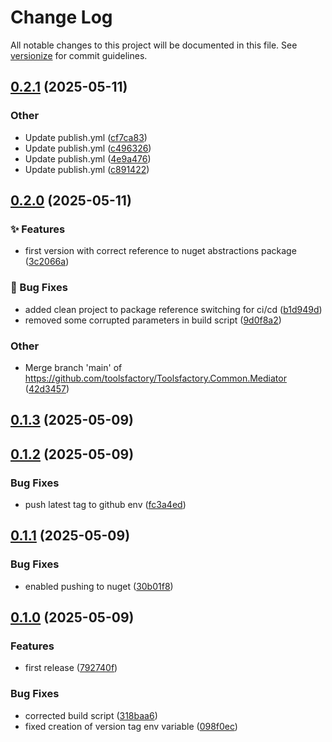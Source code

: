# Change Log

All notable changes to this project will be documented in this file. See [versionize](https://github.com/versionize/versionize) for commit guidelines.

<a name="0.2.1"></a>
## [0.2.1](https://www.github.com/toolsfactory/Toolsfactory.Common.Mediator/releases/tag/v0.2.1) (2025-05-11)

### Other

* Update publish.yml ([cf7ca83](https://www.github.com/toolsfactory/Toolsfactory.Common.Mediator/commit/cf7ca8304b72932160b77b15c82b49885cb4e891))
* Update publish.yml ([c496326](https://www.github.com/toolsfactory/Toolsfactory.Common.Mediator/commit/c49632602cfe6d8dcc3ef5366c887084f8e3ebac))
* Update publish.yml ([4e9a476](https://www.github.com/toolsfactory/Toolsfactory.Common.Mediator/commit/4e9a4765bec18116961029b7ce87ce1d644e7991))
* Update publish.yml ([c891422](https://www.github.com/toolsfactory/Toolsfactory.Common.Mediator/commit/c8914229ca5d3c9afeef1dabd857a2ed3429c44f))

<a name="0.2.0"></a>
## [0.2.0](https://www.github.com/toolsfactory/Toolsfactory.Common.Mediator/releases/tag/v0.2.0) (2025-05-11)

### ✨ Features

* first version with correct reference to nuget abstractions package ([3c2066a](https://www.github.com/toolsfactory/Toolsfactory.Common.Mediator/commit/3c2066a37dfd8f3f47a8904efa0603c1ed83f8fe))

### 🐛 Bug Fixes

* added clean project to package reference switching for ci/cd ([b1d949d](https://www.github.com/toolsfactory/Toolsfactory.Common.Mediator/commit/b1d949d9dc0ece26a5cff66e4c53ef7d4f82e24b))
* removed some corrupted parameters in build script ([9d0f8a2](https://www.github.com/toolsfactory/Toolsfactory.Common.Mediator/commit/9d0f8a233354e75deb9e86da20c809c0681150d8))

### Other

* Merge branch 'main' of https://github.com/toolsfactory/Toolsfactory.Common.Mediator ([42d3457](https://www.github.com/toolsfactory/Toolsfactory.Common.Mediator/commit/42d34571189ebaa93cfb40e82c4180d61e2de1bb))

<a name="0.1.3"></a>
## [0.1.3](https://www.github.com/toolsfactory/Toolsfactory.Common.Mediator/releases/tag/v0.1.3) (2025-05-09)

<a name="0.1.2"></a>
## [0.1.2](https://www.github.com/toolsfactory/Toolsfactory.Common.Mediator/releases/tag/v0.1.2) (2025-05-09)

### Bug Fixes

* push latest tag to github env ([fc3a4ed](https://www.github.com/toolsfactory/Toolsfactory.Common.Mediator/commit/fc3a4ede4178706a84d28aba84b8a83c078b71f9))

<a name="0.1.1"></a>
## [0.1.1](https://www.github.com/toolsfactory/Toolsfactory.Common.Mediator/releases/tag/v0.1.1) (2025-05-09)

### Bug Fixes

* enabled pushing to nuget ([30b01f8](https://www.github.com/toolsfactory/Toolsfactory.Common.Mediator/commit/30b01f85e66ce3243252d64c2cf71a9b5b467265))

<a name="0.1.0"></a>
## [0.1.0](https://www.github.com/toolsfactory/Toolsfactory.Common.Mediator/releases/tag/v0.1.0) (2025-05-09)

### Features

* first release ([792740f](https://www.github.com/toolsfactory/Toolsfactory.Common.Mediator/commit/792740f8ea88bf08f4e5cb763add9512b1dbdc0b))

### Bug Fixes

* corrected build script ([318baa6](https://www.github.com/toolsfactory/Toolsfactory.Common.Mediator/commit/318baa68fa85a5477a68c42208946e8310a8f489))
* fixed creation of version tag env variable ([098f0ec](https://www.github.com/toolsfactory/Toolsfactory.Common.Mediator/commit/098f0ec0248008e5d566cc0393ff6bc491deebc0))

